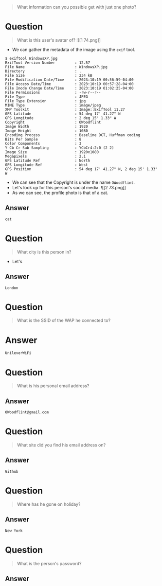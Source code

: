 > What information can you possible get with just one photo?

# Question
> What is this user's avatar of?
![[1 74.png]]
- We can gather the metadata of the image using the `exif` tool.
```
$ exiftool WindowsXP.jpg 
ExifTool Version Number         : 12.57
File Name                       : WindowsXP.jpg
Directory                       : .
File Size                       : 234 kB
File Modification Date/Time     : 2023:10:19 00:56:59-04:00
File Access Date/Time           : 2023:10:19 00:57:28-04:00
File Inode Change Date/Time     : 2023:10:19 01:02:25-04:00
File Permissions                : -rw-r--r--
File Type                       : JPEG
File Type Extension             : jpg
MIME Type                       : image/jpeg
XMP Toolkit                     : Image::ExifTool 11.27
GPS Latitude                    : 54 deg 17' 41.27" N
GPS Longitude                   : 2 deg 15' 1.33" W
Copyright                       : OWoodflint
Image Width                     : 1920
Image Height                    : 1080
Encoding Process                : Baseline DCT, Huffman coding
Bits Per Sample                 : 8
Color Components                : 3
Y Cb Cr Sub Sampling            : YCbCr4:2:0 (2 2)
Image Size                      : 1920x1080
Megapixels                      : 2.1
GPS Latitude Ref                : North
GPS Longitude Ref               : West
GPS Position                    : 54 deg 17' 41.27" N, 2 deg 15' 1.33" W
```
- We can see that the Copyright is under the name `OWoodflint`.
- Let's look up for this person's social media.
![[2 73.png]]
- As we can see, the profile photo is that of a cat.
## Answer
```
cat
```

# Question 
> What city is this person in?
- Let's

## Answer
```
London
```
# Question 
> What is the SSID of the WAP he connected to?
# Answer
```
UnileverWiFi
```

# Question
> What is his personal email address?
## Answer
```
OWoodflint@gmail.com
```
# Question
> What site did you find his email address on?
## Answer
```
Github
```
# Question
> Where has he gone on holiday?
## Answer
```
New York
```
# Question 
> What is the person's password?
## Answer
```

```